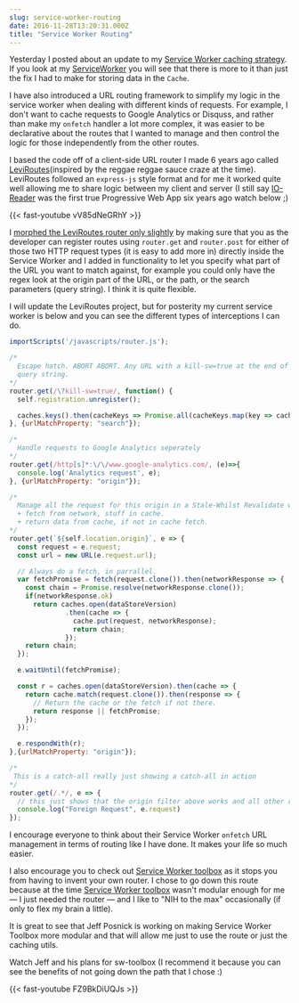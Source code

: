 ```yaml
---
slug: service-worker-routing
date: 2016-11-28T13:20:31.000Z
title: "Service Worker Routing"
---
```

Yesterday I posted about an update to my [Service Worker caching
strategy](/my-blogs-service-worker-and-caching-strategy-part-2/). If you look at
my [ServiceWorker](/sw.js) you will see that there is more to it than just 
the fix I had to make for storing data in the `Cache`.

I have also introduced a URL routing framework to simplify my logic in the
service worker when dealing with different kinds of requests. For example, I
don't want to cache requests to Google Analytics or Disquss, and rather than
make my `onfetch` handler a lot more complex, it was easier to be declarative
about the routes that I wanted to manage and then control the logic for those
independently from the other routes.

I based the code off of a client-side URL router I made 6 years ago called
[LeviRoutes](https://github.com/PaulKinlan/leviroutes)(inspired by the reggae
reggae sauce craze at the time). LeviRoutes followed an `express-js` style
format and for me it worked quite well allowing me to share logic between my
client and server (I still say
[IO-Reader](https://github.com/PaulKinlan/io-reader) was the first true
Progressive Web App six years ago watch below ;)

{{< fast-youtube vV85dNeGRhY >}}

I [morphed the LeviRoutes router only slightly](/javascripts/router.js) by
making sure that you as the developer can register routes using `router.get` and
`router.post` for either of those two HTTP request types (it is easy to add more
in) directly inside the Service Worker and I added in functionality to let you
specify what part of the URL you want to match against, for example you could
only have the regex look at the origin part of the URL, or the path, or the
search parameters (query string). I think it is quite flexible.

I will update the LeviRoutes project, but for posterity my current service worker
is below and you can see the different types of interceptions I can do.

```javascript
importScripts('/javascripts/router.js');

/*
  Escape hatch. ABORT ABORT. Any URL with a kill-sw=true at the end of the
  query string.
*/
router.get(/\?kill-sw=true/, function() {
  self.registration.unregister();

  caches.keys().then(cacheKeys => Promise.all(cacheKeys.map(key => caches.delete(key))));
}, {urlMatchProperty: "search"});

/*
  Handle requests to Google Analytics seperately
*/
router.get(/http[s]*:\/\/www.google-analytics.com/, (e)=>{
  console.log('Analytics request', e);
}, {urlMatchProperty: "origin"});

/*
  Manage all the request for this origin in a Stale-Whilst Revalidate way.
  + fetch from network, stuff in cache.
  + return data from cache, if not in cache fetch.
*/
router.get(`${self.location.origin}`, e => {
  const request = e.request;
  const url = new URL(e.request.url);

  // Always do a fetch, in parrallel.
  var fetchPromise = fetch(request.clone()).then(networkResponse => {
    const chain = Promise.resolve(networkResponse.clone());
    if(networkResponse.ok)
      return caches.open(dataStoreVersion)
              .then(cache => {
                cache.put(request, networkResponse);
                return chain;
              });
    return chain;
  });

  e.waitUntil(fetchPromise);

  const r = caches.open(dataStoreVersion).then(cache => {
    return cache.match(request.clone()).then(response => {
      // Return the cache or the fetch if not there.
      return response || fetchPromise;
    });
  });

  e.respondWith(r);
},{urlMatchProperty: "origin"});

/*
 This is a catch-all really just showing a catch-all in action
*/
router.get(/.*/, e => {
  // this just shows that the origin filter above works and all other requests are handled by this
  console.log("Foreign Request", e.request)
});
```
I encourage everyone to think about their Service Worker `onfetch` URL management
in terms of routing like I have done. It makes your life so much easier.

I also encourage you to check out [Service Worker
toolbox](https://github.com/GoogleChrome/sw-toolbox) as it stops you from having
to invent your own router. I chose to go down this route because at the time
[Service Worker toolbox](https://github.com/GoogleChrome/sw-toolbox) wasn't
modular enough for me &mdash; I just needed the router &mdash; and I like
to "NIH to the max" occasionally (if only to flex my brain a little).  

It is great to see that Jeff Posnick is working on making Service Worker Toolbox
more modular and that will allow me just to use the route or just the caching
utils.

Watch Jeff and his plans for sw-toolbox (I recommend it because you can see the
benefits of not going down the path that I chose :) 

{{< fast-youtube FZ9BkDiUQJs >}}